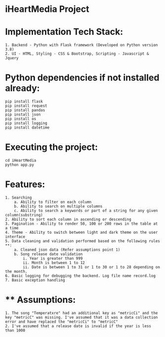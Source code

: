 # iHeartMedia Project

# Implementation Tech Stack:
    1. Backend - Python with Flask framework (Developed on Python version 3.8)
    2. UI - HTML, Styling - CSS & Bootstrap, Scripting - Javascript & Jquery

# Python dependencies if not installed already:
    pip install flask
    pip install request
    pip install pandas 
    pip install json
    pip install os
    pip install logging
    pip install datetime

# Executing the project:
    cd iHeartMedia
    python app.py

# Features:
    1. Searching 
        a. Ability to filter on each column
        b. Ability to search on multiple columns
        c. Ability to search a keywords or part of a string for any given column(substring)
    2. Ability to sort each column in ascending or descending
    3. Pagination - Ability to render 50, 100 or 200 rows in the table at a time
    4. Theme - Ability to switch between light and dark theme on the user interface
    5. Data cleaning and validation performed based on the following rules **:
        a. Cleaned json data (Refer assumptions point 1)
        b. Song release date validation
            i. Year is greater than 999
            ii. Month is between 1 to 12
            ii. Date is between 1 to 31 or 1 to 30 or 1 to 28 depending on the month.
    6. Basic logging for debugging the backend. Log file name record.log
    7. Basic exception handling

# ** Assumptions:
    1. The song "Temperatxre" had an additional key as "metricCi" and the key "metricC" was missing. I've assumed that it was a data collection error and have replaced the "metricCi" to "metricC"
    2. I've assumed that a release date is invalid if the year is less than 1000
